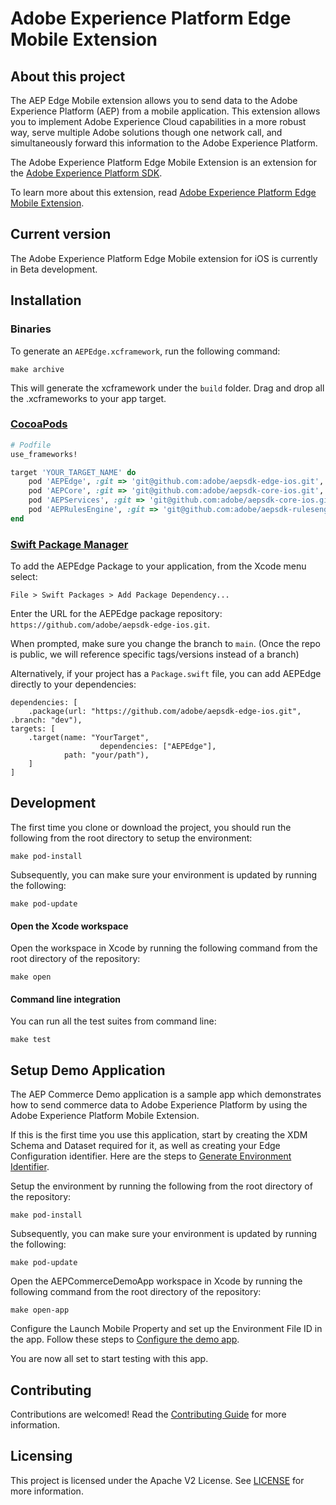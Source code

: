 # Adobe Experience Platform Edge Mobile Extension

## About this project

The AEP Edge Mobile extension allows you to send data to the Adobe Experience Platform (AEP) from a mobile application. This extension allows you to implement Adobe Experience Cloud capabilities in a more robust way, serve multiple Adobe solutions though one network call, and simultaneously forward this information to the Adobe Experience Platform.

The Adobe Experience Platform Edge Mobile Extension is an extension for the [Adobe Experience Platform SDK](https://github.com/Adobe-Marketing-Cloud/acp-sdks).

To learn more about this extension, read [Adobe Experience Platform Edge Mobile Extension](https://aep-sdks.gitbook.io/docs/beta/experience-platform-extension).

## Current version
The Adobe Experience Platform Edge Mobile extension for iOS is currently in Beta development.

## Installation

### Binaries

To generate an `AEPEdge.xcframework`, run the following command:

```
make archive
```

This will generate the xcframework under the `build` folder. Drag and drop all the .xcframeworks to your app target.

### [CocoaPods](https://guides.cocoapods.org/using/using-cocoapods.html)

```ruby
# Podfile
use_frameworks!

target 'YOUR_TARGET_NAME' do
	pod 'AEPEdge', :git => 'git@github.com:adobe/aepsdk-edge-ios.git', :branch => 'main'
  	pod 'AEPCore', :git => 'git@github.com:adobe/aepsdk-core-ios.git', :branch => 'main'
  	pod 'AEPServices', :git => 'git@github.com:adobe/aepsdk-core-ios.git', :branch => 'main'
  	pod 'AEPRulesEngine', :git => 'git@github.com:adobe/aepsdk-rulesengine-ios.git', :branch => 'main'
end
```

### [Swift Package Manager](https://github.com/apple/swift-package-manager)

To add the AEPEdge Package to your application, from the Xcode menu select:

`File > Swift Packages > Add Package Dependency...`

Enter the URL for the AEPEdge package repository: `https://github.com/adobe/aepsdk-edge-ios.git`.

When prompted, make sure you change the branch to `main`. (Once the repo is public, we will reference specific tags/versions instead of a branch)

Alternatively, if your project has a `Package.swift` file, you can add AEPEdge directly to your dependencies:

```
dependencies: [
	.package(url: "https://github.com/adobe/aepsdk-edge-ios.git", .branch: "dev"),
targets: [
   	.target(name: "YourTarget",
    				dependencies: ["AEPEdge"],
          	path: "your/path"),
    ]
]
```

## Development

The first time you clone or download the project, you should run the following from the root directory to setup the environment:

~~~
make pod-install
~~~

Subsequently, you can make sure your environment is updated by running the following:

~~~
make pod-update
~~~

#### Open the Xcode workspace
Open the workspace in Xcode by running the following command from the root directory of the repository:

~~~
make open
~~~

#### Command line integration

You can run all the test suites from command line:

~~~
make test
~~~

## Setup Demo Application
The AEP Commerce Demo application is a sample app which demonstrates how to send commerce data to Adobe Experience Platform by using the Adobe Experience Platform Mobile Extension.

If this is the first time you use this application, start by creating the XDM Schema and Dataset required for it, as well as creating your Edge Configuration identifier. Here are the steps to [Generate Environment Identifier](https://aep-sdks.gitbook.io/docs/beta/experience-platform-extension/experience-platform-setup).

Setup the environment by running the following from the root directory of the repository:

~~~
make pod-install
~~~

Subsequently, you can make sure your environment is updated by running the following:

~~~
make pod-update
~~~

Open the AEPCommerceDemoApp workspace in Xcode by running the following command from the root directory of the repository:

~~~
make open-app
~~~

Configure the Launch Mobile Property and set up the Environment File ID in the app. Follow these steps to [Configure the demo app](https://aep-sdks.gitbook.io/docs/beta/experience-platform-extension/commerce-demo-app-setup#configure-the-demo-app).

You are now all set to start testing with this app.

## Contributing

Contributions are welcomed! Read the [Contributing Guide](./.github/CONTRIBUTING.md) for more information.

## Licensing

This project is licensed under the Apache V2 License. See [LICENSE](LICENSE) for more information.
